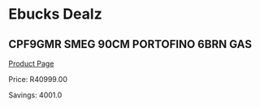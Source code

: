 
# Ebucks Dealz
## CPF9GMR SMEG 90CM PORTOFINO 6BRN GAS
[Product Page](https://www.ebucks.com/web/shop/productSelected.do?prodId=1173108352&catId=704989856)

Price: R40999.00

Savings: 4001.0


	